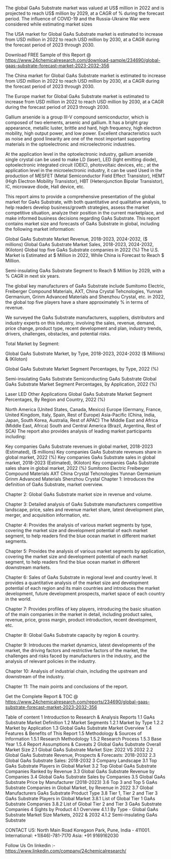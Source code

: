 The global GaAs Substrate market was valued at US$ million in 2022 and is projected to reach US$ million by 2029, at a CAGR of % during the forecast period. The influence of COVID-19 and the Russia-Ukraine War were considered while estimating market sizes

The USA market for Global GaAs Substrate market is estimated to increase from USD million in 2022 to reach USD million by 2030, at a CAGR during the forecast period of 2023 through 2030.

Download FREE Sample of this Report @ https://www.24chemicalresearch.com/download-sample/234690/global-gaas-substrate-forecast-market-2023-2032-356

The China market for Global GaAs Substrate  market is estimated to increase from USD million in 2022 to reach USD million by 2030, at a CAGR during the forecast period of 2023 through 2030.

The Europe market for Global GaAs Substrate market is estimated to increase from USD million in 2022 to reach USD million by 2030, at a CAGR during the forecast period of 2023 through 2030.

Gallium arsenide is a group III-V compound semiconductor, which is composed of two elements, arsenic and gallium. It has a bright gray appearance, metallic luster, brittle and hard, high frequency, high electron mobility, high output power, and low power. Excellent characteristics such as noise and good linearity are one of the most important supporting materials in the optoelectronic and microelectronic industries.

At the application level in the optoelectronic industry, gallium arsenide single crystal can be used to make LD (laser), LED (light emitting diode), optoelectronic integrated circuit (OEIC), photovoltaic devices, etc.; at the application level in the microelectronic industry, it can be used Used in the production of MESFET (Metal Semiconductor Field Effect Transistor), HEMT (High Electron Mobility Transistor), HBT (Heterojunction Bipolar Transistor), IC, microwave diode, Hall device, etc.

This report aims to provide a comprehensive presentation of the global market for GaAs Substrate, with both quantitative and qualitative analysis, to help readers develop business/growth strategies, assess the market competitive situation, analyze their position in the current marketplace, and make informed business decisions regarding GaAs Substrate. This report contains market size and forecasts of GaAs Substrate in global, including the following market information:

Global GaAs Substrate Market Revenue, 2018-2023, 2024-2032, ($ millions)
Global GaAs Substrate Market Sales, 2018-2023, 2024-2032, (Kiloton)
Global top five GaAs Substrate companies in 2022 (%)
The U.S. Market is Estimated at $ Million in 2022, While China is Forecast to Reach $ Million.

Semi-insulating GaAs Substrate Segment to Reach $ Million by 2029, with a % CAGR in next six years.

The global key manufacturers of GaAs Substrate include Sumitomo Electric, Freiberger Compound Materials, AXT, China Crystal Tehcnologies, Yunnan Germanium, Grinm Advanced Materials and Shenzhou Crystal, etc. in 2022, the global top five players have a share approximately % in terms of revenue.

We surveyed the GaAs Substrate manufacturers, suppliers, distributors and industry experts on this industry, involving the sales, revenue, demand, price change, product type, recent development and plan, industry trends, drivers, challenges, obstacles, and potential risks.

Total Market by Segment:

Global GaAs Substrate Market, by Type, 2018-2023, 2024-2032 ($ Millions) & (Kiloton)

Global GaAs Substrate Market Segment Percentages, by Type, 2022 (%)

Semi-insulating GaAs Substrate
Semiconducting GaAs Substrate
Global GaAs Substrate Market Segment Percentages, by Application, 2022 (%)

Laser
LED
Other Applications
Global GaAs Substrate Market Segment Percentages, By Region and Country, 2022 (%)

North America (United States, Canada, Mexico)
Europe (Germany, France, United Kingdom, Italy, Spain, Rest of Europe)
Asia-Pacific (China, India, Japan, South Korea, Australia, Rest of APAC)
The Middle East and Africa (Middle East, Africa)
South and Central America (Brazil, Argentina, Rest of SCA)
The report also provides analysis of leading market participants including:

Key companies GaAs Substrate revenues in global market, 2018-2023 (Estimated), ($ millions)
Key companies GaAs Substrate revenues share in global market, 2022 (%)
Key companies GaAs Substrate sales in global market, 2018-2023 (Estimated), (Kiloton)
Key companies GaAs Substrate sales share in global market, 2022 (%)
Sumitomo Electric
Freiberger Compound Materials
AXT
China Crystal Tehcnologies
Yunnan Germanium
Grinm Advanced Materials
Shenzhou Crystal
Chapter 1: Introduces the definition of GaAs Substrate, market overview.

Chapter 2: Global GaAs Substrate market size in revenue and volume.

Chapter 3: Detailed analysis of GaAs Substrate manufacturers competitive landscape, price, sales and revenue market share, latest development plan, merger, and acquisition information, etc.

Chapter 4: Provides the analysis of various market segments by type, covering the market size and development potential of each market segment, to help readers find the blue ocean market in different market segments.

Chapter 5: Provides the analysis of various market segments by application, covering the market size and development potential of each market segment, to help readers find the blue ocean market in different downstream markets.

Chapter 6: Sales of GaAs Substrate in regional level and country level. It provides a quantitative analysis of the market size and development potential of each region and its main countries and introduces the market development, future development prospects, market space of each country in the world.

Chapter 7: Provides profiles of key players, introducing the basic situation of the main companies in the market in detail, including product sales, revenue, price, gross margin, product introduction, recent development, etc.

Chapter 8: Global GaAs Substrate capacity by region & country.

Chapter 9: Introduces the market dynamics, latest developments of the market, the driving factors and restrictive factors of the market, the challenges and risks faced by manufacturers in the industry, and the analysis of relevant policies in the industry.

Chapter 10: Analysis of industrial chain, including the upstream and downstream of the industry.

Chapter 11: The main points and conclusions of the report.

Get the Complete Report & TOC @ https://www.24chemicalresearch.com/reports/234690/global-gaas-substrate-forecast-market-2023-2032-356

Table of content
1 Introduction to Research & Analysis Reports
1.1 GaAs Substrate Market Definition
1.2 Market Segments
1.2.1 Market by Type
1.2.2 Market by Application
1.3 Global GaAs Substrate Market Overview
1.4 Features & Benefits of This Report
1.5 Methodology & Sources of Information
1.5.1 Research Methodology
1.5.2 Research Process
1.5.3 Base Year
1.5.4 Report Assumptions & Caveats
2 Global GaAs Substrate Overall Market Size
2.1 Global GaAs Substrate Market Size: 2022 VS 2032
2.2 Global GaAs Substrate Revenue, Prospects & Forecasts: 2018-2032
2.3 Global GaAs Substrate Sales: 2018-2032
3 Company Landscape
3.1 Top GaAs Substrate Players in Global Market
3.2 Top Global GaAs Substrate Companies Ranked by Revenue
3.3 Global GaAs Substrate Revenue by Companies
3.4 Global GaAs Substrate Sales by Companies
3.5 Global GaAs Substrate Price by Manufacturer (2018-2023)
3.6 Top 3 and Top 5 GaAs Substrate Companies in Global Market, by Revenue in 2022
3.7 Global Manufacturers GaAs Substrate Product Type
3.8 Tier 1, Tier 2 and Tier 3 GaAs Substrate Players in Global Market
3.8.1 List of Global Tier 1 GaAs Substrate Companies
3.8.2 List of Global Tier 2 and Tier 3 GaAs Substrate Companies
4 Sights by Product
4.1 Overview
4.1.1 By Type - Global GaAs Substrate Market Size Markets, 2022 & 2032
4.1.2 Semi-insulating GaAs Substrate

CONTACT US:
North Main Road Koregaon Park, Pune, India - 411001.
International: +1(646)-781-7170
Asia: +91 9169162030

Follow Us On linkedin :- https://www.linkedin.com/company/24chemicalresearch/

